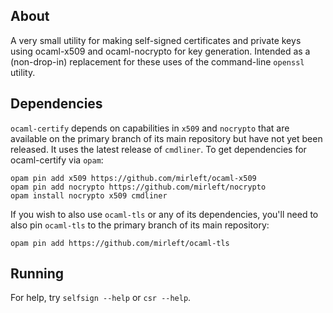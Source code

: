 ## About

A very small utility for making self-signed certificates and private keys using ocaml-x509 and ocaml-nocrypto for key generation.  Intended as a (non-drop-in) replacement for these uses of the command-line `openssl` utility.

## Dependencies

`ocaml-certify` depends on capabilities in `x509` and `nocrypto` that are available on the primary branch of its main repository but have not yet been released.  It uses the latest release of `cmdliner`.  To get dependencies for ocaml-certify via `opam`:

```
opam pin add x509 https://github.com/mirleft/ocaml-x509
opam pin add nocrypto https://github.com/mirleft/nocrypto
opam install nocrypto x509 cmdliner
```

If you wish to also use `ocaml-tls` or any of its dependencies, you'll need to also pin `ocaml-tls` to the primary branch of its main repository:

```
opam pin add https://github.com/mirleft/ocaml-tls
```

## Running

For help, try `selfsign --help` or `csr --help`.

